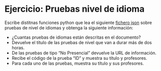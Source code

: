 # Ejercicio: Pruebas nivel de idioma

Escribe distitnas funciones python que lea el siguiente [fichero json](http://josedom24.github.io/mod/lm/fich/ej2.json) sobre pruebas de nivel de idiomas y obtenga la siguiente información:

* ¿Cuantas pruebas de idiomas están descritas en el documento?
* Devuelve el título de las pruebas de nivel que van a durar más de dos horas.
* De las pruebas de tipo “No Presencial” devuelve la URL de información.
* Recibe el código de la prueba “ID” y muestra su título y profesores.
* Para cada uno de las pruebas, muestra su título y sus profesores.

